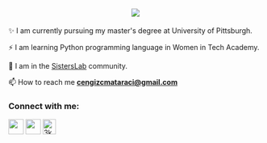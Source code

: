 <h1 align="center">
  <a href="https://git.io/typing-svg">
    <img src="https://readme-typing-svg.herokuapp.com/?lines=Hello!;I+am+Sevda+Sanver&center=true&size=25">
  </a>
</h1>

✨ I am currently pursuing my master's degree at University of Pittsburgh.

 ⚡ I am learning Python programming language in Women in Tech Academy.

 🔭 I am in the <a href="https://sisterslab.co/">SistersLab</a> community.<br>

 📫 How to reach me **cengizcmataraci@gmail.com**
 
<p align="center">
<h3 align="left">Connect with me:</h3>
<p align="left">
<a href="https://medium.com/@sevdasanver" target="blank"><img align="center" src="https://raw.githubusercontent.com/rahuldkjain/github-profile-readme-generator/master/src/images/icons/Social/medium.svg" height="30" width="30" /></a>
<a href="https://www.linkedin.com/in/sevda-%C5%9Fanver-594810ab/" target="blank"><img align="center" src="https://raw.githubusercontent.com/rahuldkjain/github-profile-readme-generator/master/src/images/icons/Social/linked-in-alt.svg" height="30" width="30" /></a>
<a href="https://discord.gg/sevda#8165" target="blank" rel=”noopener”><img align="center" src="https://seeklogo.com/images/D/discord-logo-134E148657-seeklogo.com.png" alt="3kGnYm6" height="30" width="26" /></a>
</p>



<!--
**sevdasanver/sevdasanver** is a ✨ _special_ ✨ repository because its `README.md` (this file) appears on your GitHub profile.

Here are some ideas to get you started:

- 🔭 I’m currently working on ...
- 🌱 
- 👯 I’m looking to collaborate on ...
- 🤔 I’m looking for help with ...
- 💬 Ask me about ...
- 📫 How to reach me: ...
- 😄 Pronouns: ...
- ⚡ Fun fact: ...
-->
